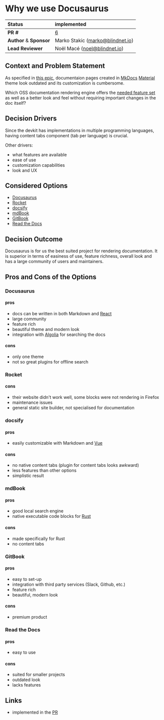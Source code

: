 # Why we use Docusaurus

| Status      | implemented                                                                             |
| :---------- | :-------------------------------------------------------------------------------------- |
| **PR #**    | [6](https://github.com/blindnet-io/blindnet-docs/issues/6)                              |
| **Author** & **Sponsor** | Marko Stakic (marko@blindnet.io)                                           |
| **Lead Reviewer** | Noël Macé (noel@blindnet.io)                                                      |

## Context and Problem Statement

As specified in [this epic](https://github.com/blindnet-io/communication-management/issues/14), documentaion pages created in [MkDocs](https://www.mkdocs.org) [Material](https://squidfunk.github.io/mkdocs-material/) theme look outdated and its customization is cumbersome.

Which OSS documentation rendering engine offers the [needed feature set](https://github.com/blindnet-io/communication-management/issues/63#issuecomment-1080364433) as well as a better look and feel without requiring important changes in the doc itself?

## Decision Drivers

Since the devkit has implementations in multiple programming languages, having content tabs component (tab per language) is crucial.

Other drivers:
- what features are available
- ease of use
- customization capabilities
- look and UX

## Considered Options

- [Docusaurus](https://docusaurus.io)
- [Rocket](https://rocket.modern-web.dev)
- [docsify](https://docsify.js.org)
- [mdBook](https://rust-lang.github.io/mdBook)
- [GitBook](https://www.gitbook.com)
- [Read the Docs](https://readthedocs.org)

## Decision Outcome

Docusaurus is for us the best suited project for rendering documentation. It is superior in terms of easiness of use, feature richness, overall look and has a large community of users and maintainers.

## Pros and Cons of the Options

### Docusaurus

#### pros
- docs can be written in both Markdown and [React](https://reactjs.org)
- large community
- feature rich
- beautiful theme and modern look
- integration with [Algolia](https://www.algolia.com) for searching the docs

#### cons
- only one theme
- not so great plugins for offline search

### Rocket

#### cons
- their website didn't work well, some blocks were not rendering in Firefox
- maintenance issues
- general static site builder, not specialised for documentation

### docsify

#### pros
- easily customizable with Markdown and [Vue](https://vuejs.org)

#### cons
- no native content tabs (plugin for content tabs looks awkward)
- less features than other options
- simplistic result

### mdBook

#### pros
- good local search engine
- native executable code blocks for [Rust](https://www.rust-lang.org)

#### cons
- made specifically for Rust
- no content tabs

### GitBook

#### pros
- easy to set-up
- integration with third party services (Slack, Github, etc.)
- feature rich
- beautiful, modern look

#### cons
- premium product

### Read the Docs

#### pros
- easy to use

#### cons
- suited for smaller projects
- outdated look
- lacks features

## Links

- implemented in the [PR](https://github.com/blindnet-io/blindnet-docs/issues/6)

<!-- markdownlint-disable-file MD013 -->

